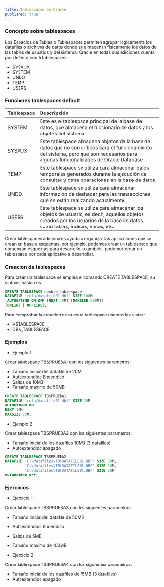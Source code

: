 ```yaml
---
title: Tablespaces en Oracle
published: true
---
```


### [](#header-3)Concepto sobre tablespaces

Los Espacios de Tablas o Tablespaces permiten agrupar lógicamente los datafiles o archivos de datos donde se almacenan físicamente los datos de las tablas de usuarios y del sistema. Oracle en todas sus ediciones cuenta por defecto con 5 tablespaces:

*   SYSAUX
*   SYSTEM
*   UNDO
*   TEMP
*   USERS

### [](#header-3)Funciones tablespaces default

| Tablespace        | Descripción           |
|:------------------|:----------------------|
| SYSTEM            | Este es el tablespace principal de la base de datos, que almacena el diccionario de datos y los objetos del sistema.|
| SYSAUX            | Este tablespace almacena objetos de la base de datos que no son críticos para el funcionamiento del sistema, pero que son necesarios para algunas funcionalidades de Oracle Database.|
| TEMP              | Este tablespace se utiliza para almacenar datos temporales generados durante la ejecución de consultas y otras operaciones en la base de datos.|
| UNDO              | Este tablespace se utiliza para almacenar información de deshacer para las transacciones que se están realizando actualmente.|
| USERS             | Este tablespace se utiliza para almacenar los objetos de usuario, es decir, aquellos objetos creados por los usuarios de la base de datos, como tablas, índices, vistas, etc.|

Crear tablespaces adicionales ayuda a organizar las  aplicaciones que se crean en base a esquemas, por ejemplo, podemos crear un tablespace que contengan esquemas para desarrollo, o también, podemos crear un tablespace por cada aplicativo a desarrollar.

### [](#header-3)Creacion de tablespaces

Para crear un tablespace se emplea el comando CREATE TABLESPACE, su sintaxis básica es:

```sql
CREATE TABLESPACE nombre_tablespace
DATAFILE 'ruta/datafile01.dbf' SIZE 100M
[AUTOEXTEND ON|OFF [NEXT 10M] [MAXSIZE 200M]]
[ONLINE | OFFLINE];
```

Para comprobar la creacion de nuestro tablespace usamos las vistas:

*   V$TABLESPACE
*   DBA_TABLESPACE

### [](#header-3)Ejemplos

*   Ejemplo 1:

Crear tablespace TBSPRUEBA1 con los siguientes parametros:

*   Tamaño inicial del datafile de 20M
*   Autoextendido Encendido
*   Saltos de 10MB  
*   Tamaño maximo de 50MB

```sql
CREATE TABLESPACE TBSPRUEBA1
DATAFILE 'ruta/datafile01.dbf' SIZE 20M
AUTOEXTEND ON
NEXT 10M
MAXSIZE 50M;
```

*   Ejemplo 2:

Crear tablespace TBSPRUEBA2 con los siguientes parametros:

*   Tamaño inicial de los datafiles 10MB (3 datafiles)
*   Autoextendido apagado

```sql
CREATE TABLESPACE TBSPRUEBA2
DATAFILE 'C:\datafiles\TBSDATAFILE02.DBF' SIZE 10M,
         'C:\datafiles\TBSDATAFILE03.DBF' SIZE 10M,
         'C:\datafiles\TBSDATAFILE04.DBF' SIZE 10M
AUTOEXTEND OFF;
```
### [](#header-3)Ejercicios

*   Ejercicio 1:

Crear tablespace TBSPRUEBA3 con los siguientes parametros:

*   Tamaño inicial del datafile de 50MB
*   Autoextendido Encendido
*   Saltos de 5MB
*   Tamaño maximo de 100MB

*   Ejercicio 2:

Crear tablespace TBSPRUEBA4 con los siguientes parametros:

*   Tamaño inicial de los datafiles de 15MB (3 datafiles)
*   Autoextendido apagado

